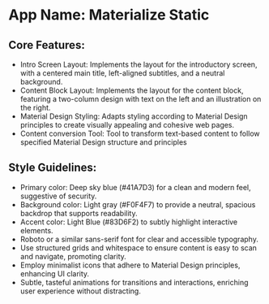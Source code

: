 # **App Name**: Materialize Static

## Core Features:

- Intro Screen Layout: Implements the layout for the introductory screen, with a centered main title, left-aligned subtitles, and a neutral background.
- Content Block Layout: Implements the layout for the content block, featuring a two-column design with text on the left and an illustration on the right.
- Material Design Styling: Adapts styling according to Material Design principles to create visually appealing and cohesive web pages.
- Content conversion Tool: Tool to transform text-based content to follow specified Material Design structure and principles

## Style Guidelines:

- Primary color: Deep sky blue (#41A7D3) for a clean and modern feel, suggestive of security.
- Background color: Light gray (#F0F4F7) to provide a neutral, spacious backdrop that supports readability.
- Accent color: Light Blue (#83D6F2) to subtly highlight interactive elements.
- Roboto or a similar sans-serif font for clear and accessible typography.
- Use structured grids and whitespace to ensure content is easy to scan and navigate, promoting clarity.
- Employ minimalist icons that adhere to Material Design principles, enhancing UI clarity.
- Subtle, tasteful animations for transitions and interactions, enriching user experience without distracting.